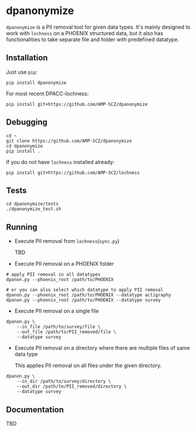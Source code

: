 # dpanonymize

`dpanonymize` is a PII removal tool for given data types. It's mainly designed
to work with `lochness` on a PHOENIX structured data, but it also has
functionalities to take separate file and folder with predefined datatype.


## Installation

Just use `pip`:

```
pip install dpanonymize
```


For most recent DPACC-lochness:

```
pip install git+https://github.com/AMP-SCZ/dpanonymize
```


## Debugging

```
cd ~
git clone https://github.com/AMP-SCZ/dpanonymize
cd dpanonymize
pip install .
```

If you do not have `lochness` installed already:

```
pip install git+https://github.com/AMP-SCZ/lochness
```

## Tests

```
cd dpanonymize/tests
./dpanonymize_test.sh
```


## Running

- Execute PII removal from `lochness`(`sync.py`)
  
  TBD

- Execute PII removal on a PHOENIX folder
```
# apply PII removal in all datatypes
dpanon.py --phoenix_root /path/to/PHOENIX

# or you can also select which datatype to apply PII removal
dpanon.py --phoenix_root /path/to/PHOENIX --datatype actigraphy
dpanon.py --phoenix_root /path/to/PHOENIX --datatype survey
```

- Execute PII removal on a single file
```
dpanon.py \
    --in_file /path/to/survey/file \
    --out_file /path/to/PII_removed/file \
    --datatype survey
```

- Execute PII removal on a directory where there are multiple files of same data type

  This applies PII removal on all files under the given directory.
```
dpanon.py \
    --in_dir /path/to/survey/directory \
    --out_dir /path/to/PII_removed/directory \
    --datatype survey
```



## Documentation

TBD
